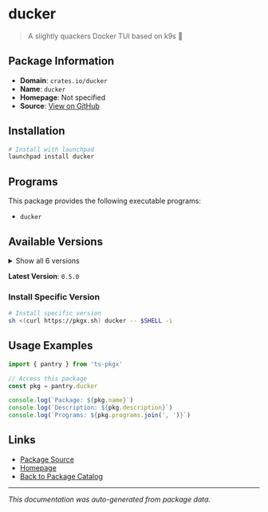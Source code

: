 # ducker

> A slightly quackers Docker TUI based on k9s 🦆

## Package Information

- **Domain**: `crates.io/ducker`
- **Name**: `ducker`
- **Homepage**: Not specified
- **Source**: [View on GitHub](https://github.com/pkgxdev/pantry/tree/main/projects/crates.io/ducker/package.yml)

## Installation

```bash
# Install with launchpad
launchpad install ducker
```

## Programs

This package provides the following executable programs:

- `ducker`

## Available Versions

<details>
<summary>Show all 6 versions</summary>

- `0.5.0`, `0.4.2`, `0.4.1`, `0.4.0`, `0.3.1`
- `0.3.0`

</details>

**Latest Version**: `0.5.0`

### Install Specific Version

```bash
# Install specific version
sh <(curl https://pkgx.sh) ducker -- $SHELL -i
```

## Usage Examples

```typescript
import { pantry } from 'ts-pkgx'

// Access this package
const pkg = pantry.ducker

console.log(`Package: ${pkg.name}`)
console.log(`Description: ${pkg.description}`)
console.log(`Programs: ${pkg.programs.join(', ')}`)
```

## Links

- [Package Source](https://github.com/pkgxdev/pantry/tree/main/projects/crates.io/ducker/package.yml)
- [Homepage](#)
- [Back to Package Catalog](../../../package-catalog.md)

---

*This documentation was auto-generated from package data.*
